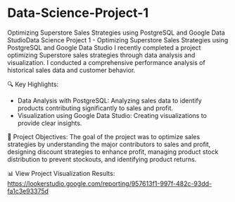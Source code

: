 # Data-Science-Project-1

Optimizing Superstore Sales Strategies using PostgreSQL and Google Data StudioData Science Project 1 - Optimizing Superstore Sales Strategies using PostgreSQL and Google Data Studio
I recently completed a project optimizing Superstore sales strategies through data analysis and visualization. I conducted a comprehensive performance analysis of historical sales data and customer behavior.

🔍 Key Highlights:

* Data Analysis with PostgreSQL: Analyzing sales data to identify products contributing significantly to sales and profit.
* Visualization using Google Data Studio: Creating visualizations to provide clear insights.

🎯 Project Objectives: The goal of the project was to optimize sales strategies by understanding the major contributors to sales and profit, designing discount strategies to enhance profit, managing product stock distribution to prevent stockouts, and identifying product returns.

📊 View Project Visualization Results: https://lookerstudio.google.com/reporting/957613f1-997f-482c-93dd-fa1c3e93375d 
